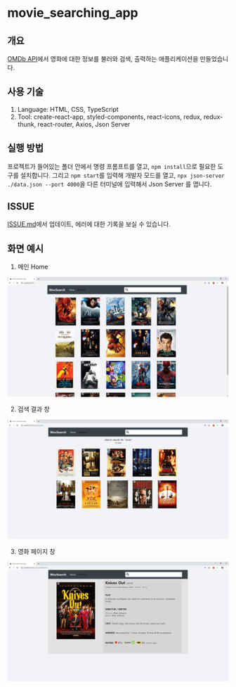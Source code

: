 # movie_searching_app

## 개요

[OMDb API](http://www.omdbapi.com/)에서 영화에 대한 정보를 불러와 검색, 출력하는 애플리케이션을 만들었습니다.

## 사용 기술

1. Language: HTML, CSS, TypeScript
1. Tool: create-react-app, styled-components, react-icons, redux, redux-thunk, react-router, Axios, Json Server

## 실행 방법

프로젝트가 들어있는 폴더 안에서 명령 프롬프트를 열고, `npm install`으로 필요한 도구를 설치합니다. 그리고 `npm start`를 입력해 개발자 모드를 열고, `npx json-server ./data.json --port 4000`을 다른 터미널에 입력해서 Json Server 를 엽니다.

## ISSUE

[ISSUE.md](https://github.com/chinsanchung/movie_searching_app/blob/master/ISSUE.md)에서 업데이트, 에러에 대한 기록을 보실 수 있습니다.

## 화면 예시

1. 메인 Home

<img src="https://github.com/chinsanchung/movie_searching_app/blob/master/src/assets/site_01.png" width="900" />

2. 검색 결과 창

<img src="https://github.com/chinsanchung/movie_searching_app/blob/master/src/assets/site_03.png" width="900" />

3. 영화 페이지 창

<img src="https://github.com/chinsanchung/movie_searching_app/blob/master/src/assets/site_02.png" width="900" />
